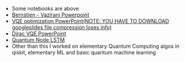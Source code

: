 - Some notebooks are above
- [Bernstien - Vazirani Powerpoint](https://docs.google.com/presentation/d/1iPr1rhPj4cVEoYcEQAghbV1nTxdtn4R_/edit?usp=sharing&ouid=104133140955889917444&rtpof=true&sd=true)
- [VQE optimization PowerPoint(NOTE: YOU HAVE TO DOWNLOAD googleslides file compression loses info)](https://docs.google.com/presentation/d/14G0xvnR09Z51UwJ2cOQcReryb6_rXuLN/edit?usp=share_link&ouid=104133140955889917444&rtpof=true&sd=true)
 - [Dirac VQE PowerPoint](https://docs.google.com/presentation/d/1V0yeUz6cT_NMeg_hF4QU5NyeWVhz496b/edit?usp=sharing&ouid=104133140955889917444&rtpof=true&sd=true)
 - [Quantum Node LSTM](https://github.com/diracdyson/LSTM-Q/blob/main/Keras(LSTM-Q).ipynb)
 - Other than this I worked on elementary Quantum Computing algos in qiskit, elementary ML and basic quantum machine learning 
